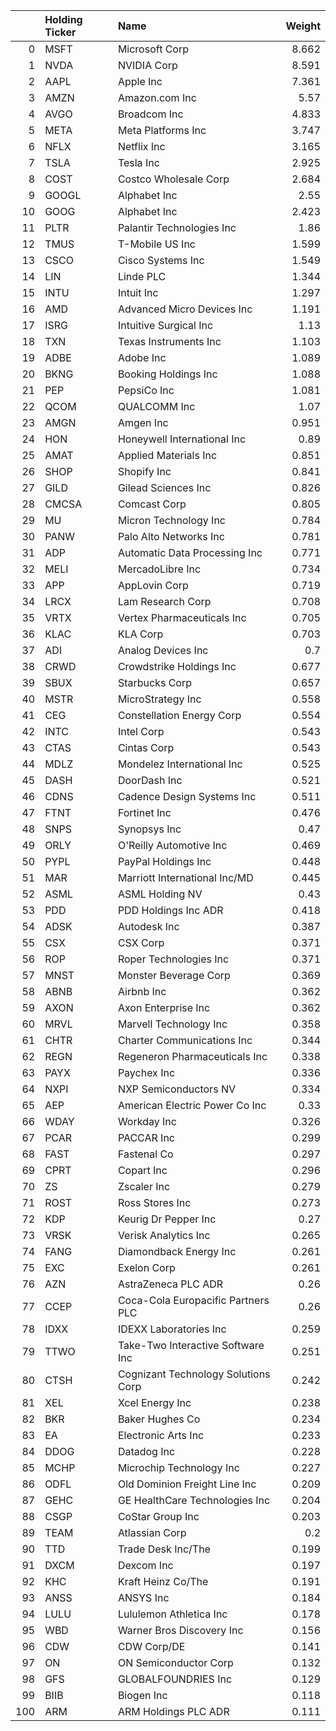 |     | Holding Ticker   | Name                                |   Weight |
|----:|:-----------------|:------------------------------------|---------:|
|   0 | MSFT             | Microsoft Corp                      |    8.662 |
|   1 | NVDA             | NVIDIA Corp                         |    8.591 |
|   2 | AAPL             | Apple Inc                           |    7.361 |
|   3 | AMZN             | Amazon.com Inc                      |    5.57  |
|   4 | AVGO             | Broadcom Inc                        |    4.833 |
|   5 | META             | Meta Platforms Inc                  |    3.747 |
|   6 | NFLX             | Netflix Inc                         |    3.165 |
|   7 | TSLA             | Tesla Inc                           |    2.925 |
|   8 | COST             | Costco Wholesale Corp               |    2.684 |
|   9 | GOOGL            | Alphabet Inc                        |    2.55  |
|  10 | GOOG             | Alphabet Inc                        |    2.423 |
|  11 | PLTR             | Palantir Technologies Inc           |    1.86  |
|  12 | TMUS             | T-Mobile US Inc                     |    1.599 |
|  13 | CSCO             | Cisco Systems Inc                   |    1.549 |
|  14 | LIN              | Linde PLC                           |    1.344 |
|  15 | INTU             | Intuit Inc                          |    1.297 |
|  16 | AMD              | Advanced Micro Devices Inc          |    1.191 |
|  17 | ISRG             | Intuitive Surgical Inc              |    1.13  |
|  18 | TXN              | Texas Instruments Inc               |    1.103 |
|  19 | ADBE             | Adobe Inc                           |    1.089 |
|  20 | BKNG             | Booking Holdings Inc                |    1.088 |
|  21 | PEP              | PepsiCo Inc                         |    1.081 |
|  22 | QCOM             | QUALCOMM Inc                        |    1.07  |
|  23 | AMGN             | Amgen Inc                           |    0.951 |
|  24 | HON              | Honeywell International Inc         |    0.89  |
|  25 | AMAT             | Applied Materials Inc               |    0.851 |
|  26 | SHOP             | Shopify Inc                         |    0.841 |
|  27 | GILD             | Gilead Sciences Inc                 |    0.826 |
|  28 | CMCSA            | Comcast Corp                        |    0.805 |
|  29 | MU               | Micron Technology Inc               |    0.784 |
|  30 | PANW             | Palo Alto Networks Inc              |    0.781 |
|  31 | ADP              | Automatic Data Processing Inc       |    0.771 |
|  32 | MELI             | MercadoLibre Inc                    |    0.734 |
|  33 | APP              | AppLovin Corp                       |    0.719 |
|  34 | LRCX             | Lam Research Corp                   |    0.708 |
|  35 | VRTX             | Vertex Pharmaceuticals Inc          |    0.705 |
|  36 | KLAC             | KLA Corp                            |    0.703 |
|  37 | ADI              | Analog Devices Inc                  |    0.7   |
|  38 | CRWD             | Crowdstrike Holdings Inc            |    0.677 |
|  39 | SBUX             | Starbucks Corp                      |    0.657 |
|  40 | MSTR             | MicroStrategy Inc                   |    0.558 |
|  41 | CEG              | Constellation Energy Corp           |    0.554 |
|  42 | INTC             | Intel Corp                          |    0.543 |
|  43 | CTAS             | Cintas Corp                         |    0.543 |
|  44 | MDLZ             | Mondelez International Inc          |    0.525 |
|  45 | DASH             | DoorDash Inc                        |    0.521 |
|  46 | CDNS             | Cadence Design Systems Inc          |    0.511 |
|  47 | FTNT             | Fortinet Inc                        |    0.476 |
|  48 | SNPS             | Synopsys Inc                        |    0.47  |
|  49 | ORLY             | O'Reilly Automotive Inc             |    0.469 |
|  50 | PYPL             | PayPal Holdings Inc                 |    0.448 |
|  51 | MAR              | Marriott International Inc/MD       |    0.445 |
|  52 | ASML             | ASML Holding NV                     |    0.43  |
|  53 | PDD              | PDD Holdings Inc ADR                |    0.418 |
|  54 | ADSK             | Autodesk Inc                        |    0.387 |
|  55 | CSX              | CSX Corp                            |    0.371 |
|  56 | ROP              | Roper Technologies Inc              |    0.371 |
|  57 | MNST             | Monster Beverage Corp               |    0.369 |
|  58 | ABNB             | Airbnb Inc                          |    0.362 |
|  59 | AXON             | Axon Enterprise Inc                 |    0.362 |
|  60 | MRVL             | Marvell Technology Inc              |    0.358 |
|  61 | CHTR             | Charter Communications Inc          |    0.344 |
|  62 | REGN             | Regeneron Pharmaceuticals Inc       |    0.338 |
|  63 | PAYX             | Paychex Inc                         |    0.336 |
|  64 | NXPI             | NXP Semiconductors NV               |    0.334 |
|  65 | AEP              | American Electric Power Co Inc      |    0.33  |
|  66 | WDAY             | Workday Inc                         |    0.326 |
|  67 | PCAR             | PACCAR Inc                          |    0.299 |
|  68 | FAST             | Fastenal Co                         |    0.297 |
|  69 | CPRT             | Copart Inc                          |    0.296 |
|  70 | ZS               | Zscaler Inc                         |    0.279 |
|  71 | ROST             | Ross Stores Inc                     |    0.273 |
|  72 | KDP              | Keurig Dr Pepper Inc                |    0.27  |
|  73 | VRSK             | Verisk Analytics Inc                |    0.265 |
|  74 | FANG             | Diamondback Energy Inc              |    0.261 |
|  75 | EXC              | Exelon Corp                         |    0.261 |
|  76 | AZN              | AstraZeneca PLC ADR                 |    0.26  |
|  77 | CCEP             | Coca-Cola Europacific Partners PLC  |    0.26  |
|  78 | IDXX             | IDEXX Laboratories Inc              |    0.259 |
|  79 | TTWO             | Take-Two Interactive Software Inc   |    0.251 |
|  80 | CTSH             | Cognizant Technology Solutions Corp |    0.242 |
|  81 | XEL              | Xcel Energy Inc                     |    0.238 |
|  82 | BKR              | Baker Hughes Co                     |    0.234 |
|  83 | EA               | Electronic Arts Inc                 |    0.233 |
|  84 | DDOG             | Datadog Inc                         |    0.228 |
|  85 | MCHP             | Microchip Technology Inc            |    0.227 |
|  86 | ODFL             | Old Dominion Freight Line Inc       |    0.209 |
|  87 | GEHC             | GE HealthCare Technologies Inc      |    0.204 |
|  88 | CSGP             | CoStar Group Inc                    |    0.203 |
|  89 | TEAM             | Atlassian Corp                      |    0.2   |
|  90 | TTD              | Trade Desk Inc/The                  |    0.199 |
|  91 | DXCM             | Dexcom Inc                          |    0.197 |
|  92 | KHC              | Kraft Heinz Co/The                  |    0.191 |
|  93 | ANSS             | ANSYS Inc                           |    0.184 |
|  94 | LULU             | Lululemon Athletica Inc             |    0.178 |
|  95 | WBD              | Warner Bros Discovery Inc           |    0.156 |
|  96 | CDW              | CDW Corp/DE                         |    0.141 |
|  97 | ON               | ON Semiconductor Corp               |    0.132 |
|  98 | GFS              | GLOBALFOUNDRIES Inc                 |    0.129 |
|  99 | BIIB             | Biogen Inc                          |    0.118 |
| 100 | ARM              | ARM Holdings PLC ADR                |    0.111 |
